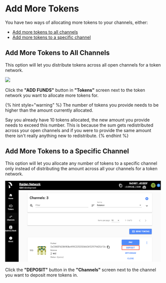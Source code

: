# Add More Tokens

You have two ways of allocating more tokens to your channels, either:

* [Add more tokens to all channels](add-more-tokens.md#add-more-tokens-to-all-channels)
* [Add more tokens to a specific channel](add-more-tokens.md#add-more-tokens-to-a-specific-channel)

## Add More Tokens to All Channels

This option will let you distribute tokens across all open channels for a token network.

![](https://blobscdn.gitbook.com/v0/b/gitbook-28427.appspot.com/o/assets%2F-LfdOdNB3P6EjscN0LQW%2F-LmoqUsA6dTsb-HVhRm4%2F-LmoqZjAZn3nbyiSja_9%2Fweb_ui_add_funds.png?alt=media&token=1f39ea58-3acb-4dc9-b655-bc2e759a9650)

Click the **"ADD FUNDS"** button in **"Tokens"** screen next to the token network you want to allocate more tokens for.

{% hint style="warning" %}
The number of tokens you provide needs to be higher than the amount currently allocated.

Say you already have 10 tokens allocated, the new amount you provide needs to exceed this number. This is because the sum gets redistributed across your open channels and if you were to provide the same amount there isn't really anything new to redistribute.
{% endhint %}

## Add More Tokens to a Specific Channel

This option will let you allocate any number of tokens to a specific channel only instead of distributing the amount across all your channels for a token network.

![](../.gitbook/assets/web_ui_deposit.png)

Click the **"DEPOSIT"** button in the **"Channels"** screen next to the channel you want to deposit more tokens in.


